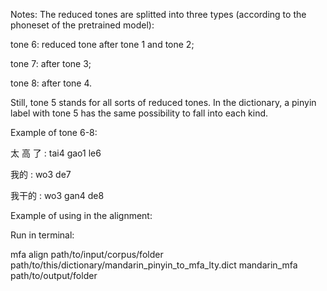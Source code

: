 Notes:
The reduced tones are splitted into three types (according to the phoneset of the pretrained model):

tone 6: reduced tone after tone 1 and tone 2;

tone 7: after tone 3;

tone 8: after tone 4.

Still, tone 5 stands for all sorts of reduced tones. In the dictionary, a pinyin label with tone 5 has the same possibility to fall into each kind.

Example of tone 6-8:

太 高 了 : tai4  gao1  le6

我的 : wo3 de7

我干的 : wo3 gan4 de8

Example of using in the alignment:

Run in terminal:

mfa align path/to/input/corpus/folder path/to/this/dictionary/mandarin_pinyin_to_mfa_lty.dict mandarin_mfa path/to/output/folder 
